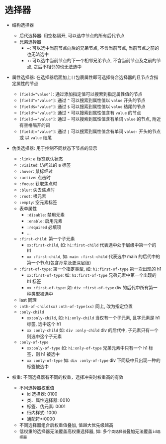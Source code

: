 # 选择器

- 结构选择器

  - 后代选择器: 用空格隔开, 可以选中节点的所有后代节点
  - 兄弟选择器
    - ~: 可以选中当前节点向后的兄弟节点, 不含当前节点, 当前节点之前的也无法选中
    - +: 可以选中当前节点的下一个相邻兄弟节点, 不含当前节点及之前的节点, 之后不相邻的也无法选中

- 属性选择器: 在选择器后面加上`[]`包裹属性即可选择符合选择器的且节点含指定属性的节点

  - `[field="value"]`: 通过添加指定值可以搜索到指定属性值的节点
  - `[field^="value"]`: 通过 `^` 可以搜索到属性值以 `value` 开头的节点
  - `[field$="value"]`: 通过 `$` 可以搜索到属性值以 `value` 结尾的节点
  - `[field*="value"]`: 通过 `*` 可以搜索到属性值含有 `value` 的节点
  - `[field~="value"]`: 通过 `~` 可以搜索到属性值含有单词 `value` 的节点, 附近有空格隔开的词
  - `[field|="value"]`: 通过 `|` 可以搜索到属性值含有单词 `value-` 开头的节点 或 以 `value` 结尾

- 伪类选择器: 用于控制不同状态下节点的显示

  - `:link`: a 标签默认状态
  - `:visited`: 访问过的 a 标签
  - `:hover`: 鼠标经过
  - `:active`: 点击时
  - `:focus`: 获取焦点时
  - `:blur`: 失去焦点时
  - `:root`: 根元素
  - `:empty`: 空元素标签
  - 表单属性
    - `:disable`: 禁用元素
    - `:enable`: 启用元素
    - `:required` 必填项
    - ...
  - `:first-child`: 第一个子元素
    - `xx:first-child`, 如: `h1:first-child` 代表选中处于层级中第一个的 h1
    - `xx :first-child`, 如: `main :first-child` 代表选中 main 的后代中的第一个节点(包含孙辈及更深层级)
  - `:first-of-type`: 第一个指定类型, 如: `h1:first-of-type` 第一次出现的 h1
    - `xx:first-of-type`: 如: `h1:first-of-type` 兄弟元素中第一个出现的 h1 标签
    - `xx :first-of-type`: 如: `div :first-of-type` div 的后代中所有第一种类型被选中
  - last 同理
  - `:nth-of-child(xx)` `:nth-of-type(xx)` 同上, 改为指定位置
  - `:only-child`
    - `xx:only-child`, 如: `h1:only-child` 当仅有一个子元素, 且字元素是 h1 标签, 选中这个 h1
    - `xx :only-child` 如: `div :only-child` div 的后代中, 子元素只有一个则选中这个子元素
  - `:only-of-type`
    - `xx:only-of-type` 如: `h1:only-of-type` 兄弟元素中只有一个 h1 标签，则 h1 被选中
    - `xx :only-of-type` 如: `div :only-of-type` div 下同级中只出现一种的标签被选中

- 权重: 不同选择器有不同的权重，选择冲突时权重高的有效
  - 不同选择器权重值
    - id 选择器: 0100
    - 类、属性选择器: 0010
    - 标签、伪元素: 0001
    - 行内样式: 1000
    - 通配符\*:0000
  - 不同选择器组合后权重值叠加, 值越大优先级越高
  - 低权重的选择器无法覆盖高权重选择器, 如: 多个`类选择器`叠加无法覆盖`id选择器`
